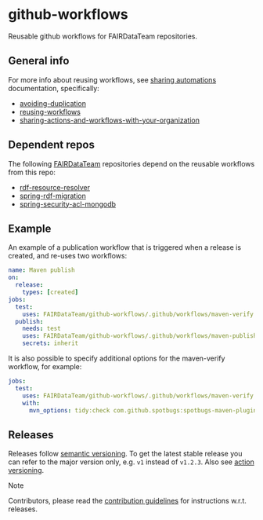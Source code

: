 # github-workflows

Reusable github workflows for FAIRDataTeam repositories.

## General info

For more info about reusing workflows, see [sharing automations] documentation, specifically:
- [avoiding-duplication]
- [reusing-workflows]
- [sharing-actions-and-workflows-with-your-organization]

## Dependent repos

The following [FAIRDataTeam] repositories depend on the reusable workflows from this repo:

- [rdf-resource-resolver]
- [spring-rdf-migration]
- [spring-security-acl-mongodb]

## Example

An example of a publication workflow that is triggered when a release is created, and re-uses two workflows:

```yaml
name: Maven publish
on:
  release:
    types: [created]
jobs:
  test:
    uses: FAIRDataTeam/github-workflows/.github/workflows/maven-verify.yml@v1
  publish:
    needs: test
    uses: FAIRDataTeam/github-workflows/.github/workflows/maven-publish.yml@v1
    secrets: inherit
```

It is also possible to specify additional options for the maven-verify workflow, for example:

```yaml
jobs:
  test:
    uses: FAIRDataTeam/github-workflows/.github/workflows/maven-verify.yml@v1
    with:
      mvn_options: tidy:check com.github.spotbugs:spotbugs-maven-plugin:check
```

## Releases

Releases follow [semantic versioning]. 
To get the latest stable release you can refer to the major version only, e.g. `v1` instead of `v1.2.3`.
Also see [action versioning].

>[!NOTE]
> 
>Contributors, please read the [contribution guidelines] for instructions w.r.t. releases.

[action versioning]: https://github.com/actions/toolkit/blob/master/docs/action-versioning.md#recommendations
[avoiding-duplication]: https://docs.github.com/en/actions/sharing-automations/avoiding-duplication
[contribution guidelines]: ./CONTRIBUTING
[reusing-workflows]: https://docs.github.com/en/actions/sharing-automations/reusing-workflows
[semantic versioning]: https://semver.org/
[sharing automations]: https://docs.github.com/en/actions/sharing-automations
[sharing-actions-and-workflows-with-your-organization]: https://docs.github.com/en/actions/sharing-automations/sharing-actions-and-workflows-with-your-organization

[FAIRDataTeam]: https://github.com/FAIRDataTeam
[rdf-resource-resolver]: https://github.com/FAIRDataTeam/rdf-resource-resolver
[spring-rdf-migration]: https://github.com/FAIRDataTeam/spring-rdf-migration
[spring-security-acl-mongodb]: https://github.com/FAIRDataTeam/spring-security-acl-mongodb
